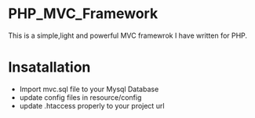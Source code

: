 # PHP_MVC_Framework
This is a simple,light and powerful MVC framewrok I have written for PHP.


# Insatallation
- Import mvc.sql file to your Mysql Database
- update config files in resource/config
- update .htaccess properly to your project url
